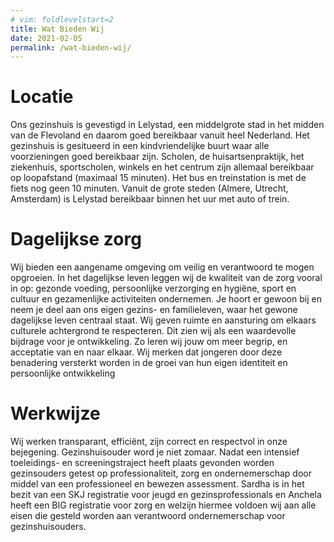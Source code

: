 ```yaml
---
# vim: foldlevelstart=2
title: Wat Bieden Wij
date: 2021-02-05
permalink: /wat-bieden-wij/
---
```


# Locatie
Ons gezinshuis is gevestigd in Lelystad, een middelgrote stad in het midden van de Flevoland en daarom goed bereikbaar vanuit heel Nederland. Het gezinshuis is gesitueerd in een kindvriendelijke buurt waar alle voorzieningen goed bereikbaar zijn. Scholen, de huisartsenpraktijk, het ziekenhuis, sportscholen, winkels en het centrum zijn allemaal bereikbaar op loopafstand (maximaal 15 minuten). Het bus en treinstation is met de fiets nog geen 10 minuten. Vanuit de grote steden (Almere, Utrecht, Amsterdam) is Lelystad bereikbaar binnen het uur met auto of trein.

# Dagelijkse zorg
Wij bieden een aangename omgeving om veilig en verantwoord te mogen opgroeien. In het dagelijkse leven leggen wij de  kwaliteit van de zorg vooral in op: gezonde voeding, persoonlijke verzorging en hygiëne, sport en cultuur en gezamenlijke activiteiten ondernemen. Je hoort er gewoon bij en neem je deel aan ons eigen gezins- en familieleven, waar het gewone dagelijkse leven centraal staat. Wij geven ruimte en aansturing om elkaars culturele achtergrond te respecteren. Dit zien wij als een waardevolle bijdrage voor  je ontwikkeling. Zo leren wij jouw om meer begrip, en acceptatie van en naar elkaar.  Wij merken dat jongeren door deze benadering versterkt worden in de groei van hun eigen identiteit en persoonlijke ontwikkeling

# Werkwijze
Wij werken transparant, efficiënt, zijn correct en respectvol in onze bejegening. Gezinshuisouder word je niet zomaar. Nadat een intensief toeleidings- en screeningstraject heeft plaats gevonden worden gezinsouders getest op professionaliteit, zorg en ondernemerschap door middel van een professioneel en bewezen assessment. Sardha is in het bezit van een SKJ registratie voor jeugd en gezinsprofessionals en Anchela heeft een BIG registratie voor zorg en welzijn hiermee voldoen wij aan alle eisen die gesteld worden aan verantwoord ondernemerschap voor gezinshuisouders.

